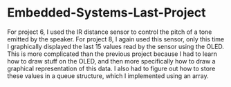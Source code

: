 # Embedded-Systems-Last-Project

For project 6, I used the IR distance sensor to control the pitch of a tone emitted by the speaker. For project 8, I again used this sensor, only this time I graphically displayed the last 15 values read by the sensor using the OLED. This is more complicated than the previous project because I had to learn how to draw stuff on the OLED, and then more specifically how to draw a graphical representation of this data. I also had to figure out how to store these values in a queue structure, which I implemented using an array.
